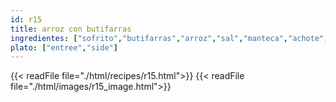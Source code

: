 ```yaml
---
id: r15
title: arroz con butifarras
ingredientes: ["sofrito","butifarras","arroz","sal","manteca","achote","agua"]
plato: ["entree","side"]
---
```


{{< readFile file="./html/recipes/r15.html">}}
{{< readFile file="./html/images/r15_image.html">}}